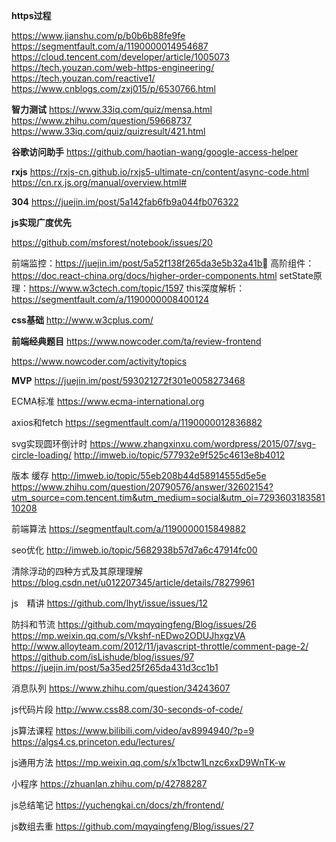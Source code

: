 
**https过程**

https://www.jianshu.com/p/b0b6b88fe9fe
https://segmentfault.com/a/1190000014954687
https://cloud.tencent.com/developer/article/1005073
https://tech.youzan.com/web-https-engineering/
https://tech.youzan.com/reactive1/
https://www.cnblogs.com/zxj015/p/6530766.html


**智力测试**
https://www.33iq.com/quiz/mensa.html
https://www.zhihu.com/question/59668737
https://www.33iq.com/quiz/quizresult/421.html


**谷歌访问助手**
https://github.com/haotian-wang/google-access-helper


**rxjs**
https://rxjs-cn.github.io/rxjs5-ultimate-cn/content/async-code.html
https://cn.rx.js.org/manual/overview.html#


**304**
https://juejin.im/post/5a142fab6fb9a044fb076322

**js实现广度优先**

https://github.com/msforest/notebook/issues/20

前端监控：https://juejin.im/post/5a52f138f265da3e5b32a41b
高阶组件：https://doc.react-china.org/docs/higher-order-components.html
setState原理：https://www.w3ctech.com/topic/1597
this深度解析：https://segmentfault.com/a/1190000008400124

**css基础**
http://www.w3cplus.com/


**前端经典题目**
https://www.nowcoder.com/ta/review-frontend

https://www.nowcoder.com/activity/topics

**MVP**
https://juejin.im/post/593021272f301e0058273468

ECMA标准
https://www.ecma-international.org


axios和fetch
https://segmentfault.com/a/1190000012836882

svg实现圆环倒计时
https://www.zhangxinxu.com/wordpress/2015/07/svg-circle-loading/
http://imweb.io/topic/577932e9f525c4613e8b4012


版本 缓存
http://imweb.io/topic/55eb208b44d58914555d5e5e
https://www.zhihu.com/question/20790576/answer/32602154?utm_source=com.tencent.tim&utm_medium=social&utm_oi=729360318358110208

前端算法
https://segmentfault.com/a/1190000015849882

seo优化
http://imweb.io/topic/5682938b57d7a6c47914fc00

清除浮动的四种方式及其原理理解
https://blog.csdn.net/u012207345/article/details/78279961

js　精讲
https://github.com/lhyt/issue/issues/12

防抖和节流
https://github.com/mqyqingfeng/Blog/issues/26
https://mp.weixin.qq.com/s/Vkshf-nEDwo2ODUJhxgzVA
http://www.alloyteam.com/2012/11/javascript-throttle/comment-page-2/
https://github.com/isLishude/blog/issues/97
https://juejin.im/post/5a35ed25f265da431d3cc1b1


消息队列
https://www.zhihu.com/question/34243607

js代码片段
http://www.css88.com/30-seconds-of-code/

js算法课程
https://www.bilibili.com/video/av8994940/?p=9
https://algs4.cs.princeton.edu/lectures/


js通用方法
https://mp.weixin.qq.com/s/x1bctw1Lnzc6xxD9WnTK-w

小程序
https://zhuanlan.zhihu.com/p/42788287

js总结笔记
https://yuchengkai.cn/docs/zh/frontend/


js数组去重
https://github.com/mqyqingfeng/Blog/issues/27